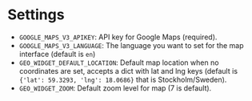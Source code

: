 # Settings

- `GOOGLE_MAPS_V3_APIKEY`: API key for Google Maps (required).
- `GOOGLE_MAPS_V3_LANGUAGE`: The language you want to set for the map interface (default is `en`)
- `GEO_WIDGET_DEFAULT_LOCATION`: Default map location when no coordinates are set, accepts a dict with lat and lng keys (default is `{'lat': 59.3293, 'lng': 18.0686}` that is Stockholm/Sweden).
- `GEO_WIDGET_ZOOM`: Default zoom level for map (7 is default).


